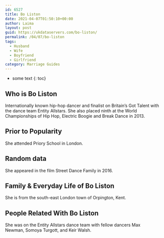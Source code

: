 ```yaml
---
id: 6527
title: Bo Liston
date: 2021-04-07T01:50:10+00:00
author: Laima
layout: post
guid: https://ukdataservers.com/bo-liston/
permalink: /04/07/bo-liston
tags:
  - Husband
  - Wife
  - Boyfriend
  - Girlfriend
category: Marriage Guides
---
```


* some text
{: toc}


## Who is Bo Liston
                  
                  
                  
Internationally known hip-hop dancer and finalist on Britain&#8217;s Got Talent with the dance team Entity Allstars. She also placed ninth at the World Championships of Hip Hop, Electric Boogie and Break Dance in 2013.
                  
              
            
              
            
                
                
                
## Prior to Popularity
                  
                  
                  
She attended Priory School in London.
                  
              
            
              
            
                
                
                
## Random data
                  
                  
                  
She appeared in the film Street Dance Family in 2016.
                  
              
            
              
            
                
                
                
## Family & Everyday Life of Bo Liston
                  
                  
                  
She is from the south-east London town of Orpington, Kent.
                  
              
            
              
            
                
                
                
## People Related With Bo Liston
                  
                  
                  
She was on the Entity Allstars dance team with fellow dancers Max Newman, Somoya Turgott, and Keir Walsh.
                  
              
            
              
            
                
              
            
              
              
            
            
              
            
          
          
          